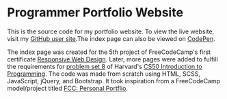 # Programmer Portfolio Website

This is the source code for my portfolio website. To view the live website, visit my [GitHub user site](https://john-albright.github.io/).The index page can also be viewed on [CodePen](https://codepen.io/john-albright/full/mdwxzyw).

The index page was created for the 5th project of FreeCodeCamp's first certificate [Responsive Web Design](https://www.freecodecamp.org/learn/responsive-web-design). Later, more pages were added to fulfill the requirements for [problem set 8](https://cs50.harvard.edu/x/2021/psets/8/homepage) of Harvard's [CS50 Introduction to Programming](https://online-learning.harvard.edu/course/cs50-introduction-computer-science?delta=0). The code was made from scratch using HTML, SCSS, JavaScript, jQuery, and Bootstrap. It took inspiration from a FreeCodeCamp model/project titled [FCC: Personal Portflio](https://codepen.io/freeCodeCamp/pen/zNBOYG). 